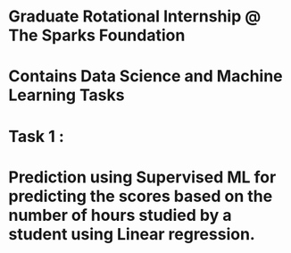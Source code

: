 # Graduate Rotational Internship @ The Sparks Foundation
# Contains Data Science and Machine Learning Tasks
# Task 1 :
#    Prediction using Supervised ML for predicting the scores based on the number of hours studied by a student using Linear regression.
